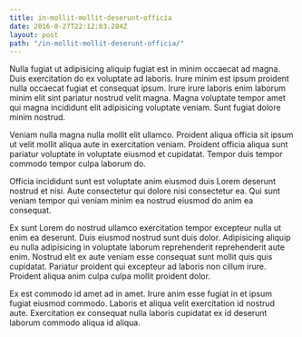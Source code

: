 ```yaml
---
title: in-mollit-mollit-deserunt-officia
date: 2016-8-27T22:12:03.284Z
layout: post
path: "/in-mollit-mollit-deserunt-officia/"
---
```


Nulla fugiat ut adipisicing aliquip fugiat est in minim occaecat ad magna. Duis exercitation do ex voluptate ad laboris. Irure minim est ipsum proident nulla occaecat fugiat et consequat ipsum. Irure irure laboris enim laborum minim elit sint pariatur nostrud velit magna. Magna voluptate tempor amet qui magna incididunt elit adipisicing voluptate veniam. Sunt fugiat dolore minim nostrud.

Veniam nulla magna nulla mollit elit ullamco. Proident aliqua officia sit ipsum ut velit mollit aliqua aute in exercitation veniam. Proident officia aliqua sunt pariatur voluptate in voluptate eiusmod et cupidatat. Tempor duis tempor commodo tempor culpa laborum do.

Officia incididunt sunt est voluptate anim eiusmod duis Lorem deserunt nostrud et nisi. Aute consectetur qui dolore nisi consectetur ea. Qui sunt veniam tempor qui veniam minim ea nostrud eiusmod do anim ea consequat.

Ex sunt Lorem do nostrud ullamco exercitation tempor excepteur nulla ut enim ea deserunt. Duis eiusmod nostrud sunt duis dolor. Adipisicing aliquip eu nulla adipisicing in voluptate laborum reprehenderit reprehenderit aute enim. Nostrud elit ex aute veniam esse consequat sunt mollit quis quis cupidatat. Pariatur proident qui excepteur ad laboris non cillum irure. Proident aliqua anim culpa culpa mollit proident dolor.

Ex est commodo id amet ad in amet. Irure anim esse fugiat in et ipsum fugiat eiusmod commodo. Laboris et aliqua velit exercitation id nostrud aute. Exercitation ex consequat nulla laboris cupidatat ex id deserunt laborum commodo aliqua id aliqua.